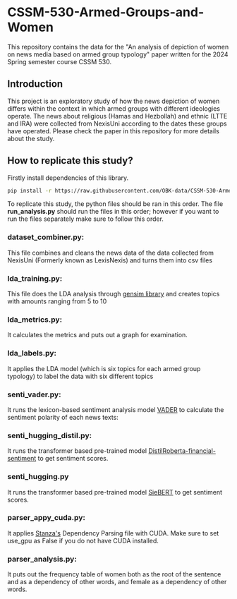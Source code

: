 # CSSM-530-Armed-Groups-and-Women

This repository contains the data for the "An analysis of depiction of women on news media based on armed group typology" paper written for the 2024 Spring semester course CSSM 530.

## Introduction
This project is an exploratory study of how the news depiction of women differs within the context in which armed groups with different ideologies operate. The news about religious (Hamas and Hezbollah) and ethnic (LTTE and IRA) were collected from NexisUni according to the dates these groups have operated. Please check the paper in this repository for more details about the study.

## How to replicate this study?

Firstly install dependencies of this library.

```sh
pip install -r https://raw.githubusercontent.com/OBK-data/CSSM-530-Armed-Groups-and-Women/fb96f6a3247c5c694f4dbb6d2fe7268675a49647/requirements.txt
```

To replicate this study, the python files should be ran in this order. The file **run_analysis.py** should run the files in this order; however if you want to run the files separately make sure to follow this order.
### dataset_combiner.py:
This file combines and cleans the news data of the data collected from NexisUni (Formerly known as LexisNexis) and turns them into csv files
### lda_training.py:
This file does the LDA analysis through [gensim library](https://radimrehurek.com/gensim/) and creates topics with amounts ranging from 5 to 10
### lda_metrics.py:
It calculates the metrics and puts out a graph for examination.
### lda_labels.py:
It applies the LDA model (which is six topics for each armed group typology) to label the data with six different topics
### senti_vader.py:
It runs the lexicon-based sentiment analysis model [VADER](https://github.com/cjhutto/vaderSentiment) to calculate the sentiment polarity of each news texts:
### senti_hugging_distil.py:
It runs the transformer based pre-trained model [DistilRoberta-financial-sentiment](https://huggingface.co/mr8488/distilroberta-finetuned-financial-news-sentiment-analysis) to get sentiment scores.
### senti_hugging.py
It runs the transformer based pre-trained model [SieBERT](https://huggingface.co/siebert/sentiment-roberta-large-english) to get sentiment scores.
### parser_appy_cuda.py:
It applies [Stanza's](https://stanfordnlp.github.io/stanza/usage.html) Dependency Parsing file with CUDA. Make sure to set use_gpu as False if you do not have CUDA installed.
### parser_analysis.py:
It puts out the frequency table of women both as the root of the sentence and as a dependency of other words, and female as a dependency of other words.

